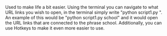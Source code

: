 Used to make life a bit easier.
Using the terminal you can navigate to what URL links you wish to open, in the terminal simply write "python script1.py <phrase>". 
An example of this would be "python script1.py school" and it would open the URL links that are connected to the phrase school.
Additionally, you can use Hotkeys to make it even more easier to use. 
